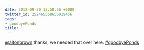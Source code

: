 ```yaml
---
date: 2012-09-30 13:50:56 +0000
twitter_id: 252465568656019456
tags:
- goodbyePonds
title: ''
---
```


<!-- Tweet at https://twitter.com/statuses/252462781729738754 is either deleted or protected. -->

[@altonbrown](https://twitter.com/altonbrown) thanks, we needed that over here. [#goodbyePonds](https://twitter.com/hashtag/goodbyePonds)
